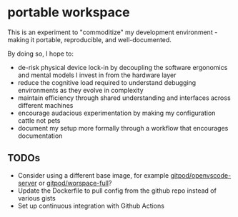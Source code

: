 # portable workspace

This is an experiment to "commoditize" my development environment - making it portable, reproducible, and well-documented.

By doing so, I hope to:

- de-risk physical device lock-in by decoupling the software ergonomics and mental models I invest in from the hardware layer
- reduce the cognitive load required to understand debugging environments as they evolve in complexity
- maintain efficiency through shared understanding and interfaces across different machines
- encourage audacious experimentation by making my configuration cattle not pets
- document my setup more formally through a workflow that encourages documentation

## TODOs

- Consider using a different base image, for example [gitpod/openvscode-server](https://github.com/gitpod-io/openvscode-server/) or [gitpod/worspace-full](https://github.com/gitpod-io/workspace-images)?
- Update the Dockerfile to pull config from the github repo instead of various gists
- Set up continuous integration with Github Actions
